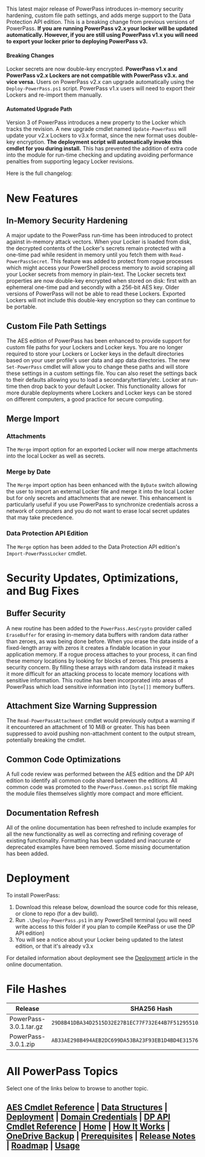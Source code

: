 This latest major release of PowerPass introduces in-memory security hardening, custom file path settings, and adds merge support to the Data Protection API edition. This is a breaking change from previous versions of PowerPass. **If you are running PowerPass v2.x your locker will be updated automatically. However, if you are still using PowerPass v1.x you will need to export your locker prior to deploying PowerPass v3.**
#### Breaking Changes
Locker secrets are now double-key encrypted. **PowerPass v1.x and PowerPass v2.x Lockers are not compatible with PowerPass v3.x. and vice versa.** Users on PowerPass v2.x can upgrade automatically using the `Deploy-PowerPass.ps1` script. PowerPass v1.x users will need to export their Lockers and re-import them manually.
#### Automated Upgrade Path
Version 3 of PowerPass introduces a new property to the Locker which tracks the revision. A new upgrade cmdlet named `Update-PowerPass` will update your v2.x Lockers to v3.x format, since the new format uses double-key encryption. **The deployment script will automatically invoke this cmdlet for you during install.** This has prevented the addition of extra code into the module for run-time checking and updating avoiding performance penalties from supporting legacy Locker revisions.

Here is the full changelog:
# New Features
## In-Memory Security Hardening
A major update to the PowerPass run-time has been introduced to protect against in-memory attack vectors. When your Locker is loaded from disk, the decrypted contents of the Locker's secrets remain protected with a one-time pad while resident in memory until you fetch them with `Read-PowerPassSecret`. This feature was added to protect from rogue processes which might access your PowerShell process memory to avoid scraping all your Locker secrets from memory in plain-text. The Locker secrets text properties are now double-key encrypted when stored on disk: first with an ephemeral one-time pad and secondly with a 256-bit AES key. Older versions of PowerPass will not be able to read these Lockers. Exported Lockers will not include this double-key encryption so they can continue to be portable.
## Custom File Path Settings
The AES edition of PowerPass has been enhanced to provide support for custom file paths for your Lockers and Locker keys. You are no longer required to store your Lockers or Locker keys in the default directories based on your user profile's user data and app data directories. The new `Set-PowerPass` cmdlet will allow you to change these paths and will store these settings in a custom settings file. You can also reset the settings back to their defaults allowing you to load a secondary/tertiary/etc. Locker at run-time then drop back to your default Locker. This functionality allows for more durable deployments where Lockers and Locker keys can be stored on different computers, a good practice for secure computing.
## Merge Import
### Attachments
The `Merge` import option for an exported Locker will now merge attachments into the local Locker as well as secrets.
### Merge by Date
The `Merge` import option has been enhanced with the `ByDate` switch allowing the user to import an external Locker file and merge it into the local Locker but for only secrets and attachments that are newer. This enhancement is particularly useful if you use PowerPass to synchronize credentials across a network of computers and you do not want to erase local secret updates that may take precedence.
### Data Protection API Edition
The `Merge` option has been added to the Data Protection API edition's `Import-PowerPassLocker` cmdlet.
# Security Updates, Optimizations, and Bug Fixes
## Buffer Security
A new routine has been added to the `PowerPass.AesCrypto` provider called `EraseBuffer` for erasing in-memory data buffers with random data rather than zeroes, as was being done before. When you erase the data inside of a fixed-length array with zeros it creates a findable location in your application memory. If a rogue process attaches to your process, it can find these memory locations by looking for blocks of zeroes. This presents a security concern. By filling these arrays with random data instead it makes it more difficult for an attacking process to locate memory locations with sensitive information. This routine has been incorporated into areas of PowerPass which load sensitive information into `[byte[]]` memory buffers.
## Attachment Size Warning Suppression
The `Read-PowerPassAttachment` cmdlet would previously output a warning if it encountered an attachment of 10 MiB or greater. This has been suppressed to avoid pushing non-attachment content to the output stream, potentially breaking the cmdlet.
## Common Code Optimizations
A full code review was performed between the AES edition and the DP API edition to identify all common code shared between the editions. All common code was promoted to the `PowerPass.Common.ps1` script file making the module files themselves slightly more compact and more efficient.
## Documentation Refresh
All of the online documentation has been refreshed to include examples for all the new functionality as well as correcting and refining coverage of existing functionality. Formatting has been updated and inaccurate or deprecated examples have been removed. Some missing documentation has been added.
# Deployment
To install PowerPass:
1. Download this release below, download the source code for this release, or clone to repo (for a dev build).
2. Run `.\Deploy-PowerPass.ps1` in any PowerShell terminal (you will need write access to this folder if you plan to compile KeePass or use the DP API edition)
3. You will see a notice about your Locker being updated to the latest edition, or that it's already v3.x

For detailed information about deployment see the [Deployment](https://chopinrlz.github.io/powerpass/deployment) article in the online documentation.
# File Hashes
| Release                 | SHA256 Hash                                                        |
| ----------------------- | ------------------------------------------------------------------ |
| PowerPass-3.0.1.tar.gz  | `29D8B41DBA34D2515D32E27B1EC77F732E44B7F51295510AF8DFC1C546554E41` |
| PowerPass-3.0.1.zip     | `AB33AE298B494AEB2DC699DA53BA23F93EB1D4BD4E31576FBF73914473AE4CF3` |

# All PowerPass Topics
Select one of the links below to browse to another topic.
## [AES Cmdlet Reference](https://chopinrlz.github.io/powerpass/aes-cmdlet-ref) | [Data Structures](https://chopinrlz.github.io/powerpass/data-structures) | [Deployment](https://chopinrlz.github.io/powerpass/deployment) | [Domain Credentials](https://chopinrlz.github.io/powerpass/domain-credentials) | [DP API Cmdlet Reference](https://chopinrlz.github.io/powerpass/dpapi-cmdlet-ref) | [Home](https://chopinrlz.github.io/powerpass) | [How It Works](https://chopinrlz.github.io/powerpass/readme-cont) | [OneDrive Backup](https://chopinrlz.github.io/powerpass/onedrivebackup) | [Prerequisites](https://chopinrlz.github.io/powerpass/prerequisites) | [Release Notes](https://chopinrlz.github.io/powerpass/release-notes) | [Roadmap](https://chopinrlz.github.io/powerpass/roadmap) | [Usage](https://chopinrlz.github.io/powerpass/usage)